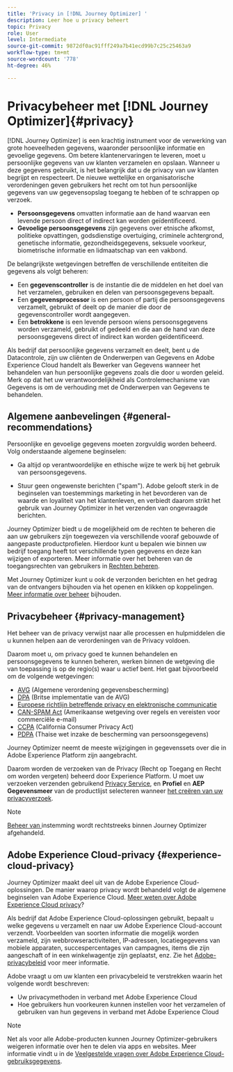 ```yaml
---
title: 'Privacy in [!DNL Journey Optimizer] '
description: Leer hoe u privacy beheert
topic: Privacy
role: User
level: Intermediate
source-git-commit: 9872df0ac91fff249a7b41ecd99b7c25c25463a9
workflow-type: tm+mt
source-wordcount: '778'
ht-degree: 46%

---
```



# Privacybeheer met [!DNL Journey Optimizer]{#privacy}

[!DNL Journey Optimizer] is een krachtig instrument voor de verwerking van grote hoeveelheden gegevens, waaronder persoonlijke informatie en gevoelige gegevens. Om betere klantenervaringen te leveren, moet u persoonlijke gegevens van uw klanten verzamelen en opslaan. Wanneer u deze gegevens gebruikt, is het belangrijk dat u de privacy van uw klanten begrijpt en respecteert. De nieuwe wettelijke en organisatorische verordeningen geven gebruikers het recht om tot hun persoonlijke gegevens van uw gegevensopslag toegang te hebben of te schrappen op verzoek.

* **Persoonsgegevens** omvatten informatie aan de hand waarvan een levende persoon direct of indirect kan worden geïdentificeerd.
* **Gevoelige persoonsgegevens** zijn gegevens over etnische afkomst, politieke opvattingen, godsdienstige overtuiging, criminele achtergrond, genetische informatie, gezondheidsgegevens, seksuele voorkeur, biometrische informatie en lidmaatschap van een vakbond.

De belangrijkste wetgevingen betreffen de verschillende entiteiten die gegevens als volgt beheren:

* Een **gegevenscontroller** is de instantie die de middelen en het doel van het verzamelen, gebruiken en delen van persoonsgegevens bepaalt.
* Een **gegevensprocessor** is een persoon of partij die persoonsgegevens verzamelt, gebruikt of deelt op de manier die door de gegevenscontroller wordt aangegeven.
* Een **betrokkene** is een levende persoon wiens persoonsgegevens worden verzameld, gebruikt of gedeeld en die aan de hand van deze persoonsgegevens direct of indirect kan worden geïdentificeerd.

Als bedrijf dat persoonlijke gegevens verzamelt en deelt, bent u de Datacontrole, zijn uw cliënten de Onderwerpen van Gegevens en Adobe Experience Cloud handelt als Bewerker van Gegevens wanneer het behandelen van hun persoonlijke gegevens zoals die door u worden geleid. Merk op dat het uw verantwoordelijkheid als Controlemechanisme van Gegevens is om de verhouding met de Onderwerpen van Gegevens te behandelen.

## Algemene aanbevelingen {#general-recommendations}

Persoonlijke en gevoelige gegevens moeten zorgvuldig worden beheerd. Volg onderstaande algemene beginselen:

* Ga altijd op verantwoordelijke en ethische wijze te werk bij het gebruik van persoonsgegevens.

* Stuur geen ongewenste berichten (&quot;spam&quot;). Adobe gelooft sterk in de beginselen van toestemmings marketing in het bevorderen van de waarde en loyaliteit van het klantenleven, en verbiedt daarom strikt het gebruik van Journey Optimizer in het verzenden van ongevraagde berichten.

Journey Optimizer biedt u de mogelijkheid om de rechten te beheren die aan uw gebruikers zijn toegewezen via verschillende vooraf gebouwde of aangepaste productprofielen. Hierdoor kunt u bepalen wie binnen uw bedrijf toegang heeft tot verschillende typen gegevens en deze kan wijzigen of exporteren. Meer informatie over het beheren van de toegangsrechten van gebruikers in [Rechten beheren](../administration/permissions.md).

Met Journey Optimizer kunt u ook de verzonden berichten en het gedrag van de ontvangers bijhouden via het openen en klikken op koppelingen. [Meer informatie over beheer](message-tracking.md) bijhouden.

## Privacybeheer {#privacy-management}

Het beheer van de privacy verwijst naar alle processen en hulpmiddelen die u kunnen helpen aan de verordeningen van de Privacy voldoen.

Daarom moet u, om privacy goed te kunnen behandelen en persoonsgegevens te kunnen beheren, werken binnen de wetgeving die van toepassing is op de regio(s) waar u actief bent. Het gaat bijvoorbeeld om de volgende wetgevingen:

* [AVG](https://ec.europa.eu/info/law/law-topic/data-protection/reform/what-does-general-data-protection-regulation-gdpr-govern_en) (Algemene verordening gegevensbescherming)
* [DPA](https://www.gov.uk/data-protection) (Britse implementatie van de AVG)
* [Europese richtlijn betreffende privacy en elektronische communicatie](https://eur-lex.europa.eu/legal-content/EN/TXT/?uri=CELEX:02002L0058-20091219)
* [CAN-SPAM Act](https://www.ftc.gov/tips-advice/business-center/guidance/can-spam-act-compliance-guide-business) (Amerikaanse wetgeving over regels en vereisten voor commerciële e-mail)
* [CCPA](https://leginfo.legislature.ca.gov/faces/codes_displayText.xhtml?lawCode=CIV&amp;division=3.&amp;title=1.81.5.&amp;part=4.&amp;chapter=&amp;article=) (California Consumer Privacy Act)
* [PDPA](https://secureprivacy.ai/thailand-pdpa-summary-what-businesses-need-to-know/) (Thaise wet inzake de bescherming van persoonsgegevens)

Journey Optimizer neemt de meeste wijzigingen in gegevenssets over die in Adobe Experience Platform zijn aangebracht.

Daarom worden de verzoeken van de Privacy (Recht op Toegang en Recht om worden vergeten) beheerd door Experience Platform. U moet uw verzoeken verzenden gebruikend [Privacy Service](https://experienceleague.adobe.com/docs/experience-platform/privacy/home.html), en **Profiel** en **AEP Gegevensmeer** van de productlijst selecteren wanneer [het creëren van uw privacyverzoek](https://experienceleague.adobe.com/docs/experience-platform/privacy/ui/user-guide.html?lang=en#request-builder). <!--https://experienceleague.adobe.com/docs/experience-platform/privacy/home.html?lang=en).-->

>[!NOTE]
>
>[Beheer van ](../../help/using/consent.md) instemming wordt rechtstreeks binnen Journey Optimizer afgehandeld.

## Adobe Experience Cloud-privacy {#experience-cloud-privacy}

Journey Optimizer maakt deel uit van de Adobe Experience Cloud-oplossingen. De manier waarop privacy wordt behandeld volgt de algemene beginselen van Adobe Experience Cloud. [Meer weten over Adobe Experience Cloud privacy](https://www.adobe.com/nl/privacy/marketing-cloud.html)?

Als bedrijf dat Adobe Experience Cloud-oplossingen gebruikt, bepaalt u welke gegevens u verzamelt en naar uw Adobe Experience Cloud-account verzendt. Voorbeelden van soorten informatie die mogelijk worden verzameld, zijn webbrowseractiviteiten, IP-adressen, locatiegegevens van mobiele apparaten, succespercentages van campagnes, items die zijn aangeschaft of in een winkelwagentje zijn geplaatst, enz. Zie het [Adobe-privacybeleid](https://www.adobe.com/nl/privacy/policy.html) voor meer informatie.

Adobe vraagt u om uw klanten een privacybeleid te verstrekken waarin het volgende wordt beschreven:

* Uw privacymethoden in verband met Adobe Experience Cloud
* Hoe gebruikers hun voorkeuren kunnen instellen voor het verzamelen of gebruiken van hun gegevens in verband met Adobe Experience Cloud

>[!NOTE]
>
>Net als voor alle Adobe-producten kunnen Journey Optimizer-gebruikers weigeren informatie over hen te delen via apps en websites. Meer informatie vindt u in de [Veelgestelde vragen over Adobe Experience Cloud-gebruiksgegevens](https://www.adobe.com/nl/privacy/experience-cloud-usage-info-faq.html).

<!--Because Journey Optimizer integrates with Adobe Experience Platform, where audiences are transferred from one system to another, you need to pay extra care to personal data protection.-->
